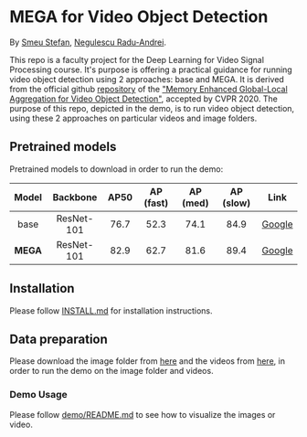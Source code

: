 # MEGA for Video Object Detection

By [Smeu Stefan](https://github.com/MrNiceGuy090), [Negulescu Radu-Andrei](https://github.com/radunegulescu).

This repo is a faculty project for the Deep Learning for Video Signal Processing course. It's purpose is offering a practical guidance for running video object detection using 2 approaches: base and MEGA. It is derived from the official github [repository](https://github.com/Scalsol/mega.pytorch) of the ["Memory Enhanced Global-Local Aggregation for Video Object Detection"](https://arxiv.org/abs/2003.12063), accepted by CVPR 2020. The purpose of this repo, depicted in the demo, is to run video object detection, using these 2 approaches on particular videos and image folders.

## Pretrained models

Pretrained models to download in order to run the demo:

Model | Backbone | AP50 | AP (fast) | AP (med) | AP (slow) | Link
:---: | :---: | :---: | :---: | :---: | :---: |:---:
base | ResNet-101 | 76.7 | 52.3 | 74.1 | 84.9 | [Google](https://drive.google.com/file/d/1W17f9GC60rHU47lUeOEfU--Ra-LTw3Tq/view?usp=sharing)
**MEGA** | ResNet-101 | 82.9 | 62.7| 81.6 | 89.4 | [Google](https://drive.google.com/file/d/1ZnAdFafF1vW9Lnpw-RPF1AD_csw61lBY/view?usp=sharing)

## Installation

Please follow [INSTALL.md](INSTALL.md) for installation instructions.

## Data preparation

Please download the image folder from [here](https://github.com/radunegulescu/mega-pytorch/tree/master/image_folder) and the videos from [here](https://github.com/radunegulescu/mega-pytorch/tree/master/videos_folder), in order to run the demo on the image folder and videos.

### Demo Usage
Please follow [demo/README.md](demo/README.md) to see how to visualize the images or video.
